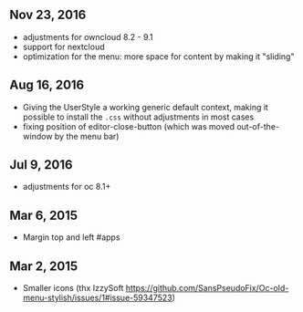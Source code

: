 ## Nov 23, 2016
* adjustments for owncloud 8.2 - 9.1
* support for nextcloud
* optimization for the menu: more space for content by making it "sliding"

## Aug 16, 2016
* Giving the UserStyle a working generic default context, making it possible to install the `.css` without adjustments in most cases
* fixing position of editor-close-button (which was moved out-of-the-window by the menu bar)

## Jul 9, 2016
* adjustments for oc 8.1+

## Mar 6, 2015
* Margin top and left #apps

## Mar 2, 2015 
* Smaller icons (thx IzzySoft https://github.com/SansPseudoFix/Oc-old-menu-stylish/issues/1#issue-59347523)
